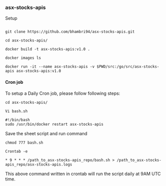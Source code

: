 ### asx-stocks-apis

Setup

```

git clone https://github.com/bhambri94/asx-stocks-apis.git

cd asx-stocks-apis/

docker build -t asx-stocks-apis:v1.0 .

docker images ls

docker run -it --name asx-stocks-apis -v $PWD/src:/go/src/asx-stocks-apis asx-stocks-apis:v1.0

```

#### Cron job

To setup a Daily Cron job, please follow following steps:
 
```
cd asx-stocks-apis/

Vi bash.sh

```
```
#!/bin/bash
sudo /usr/bin/docker restart asx-stocks-apis
```

Save the sheet script and run command 

```
chmod 777 bash.sh

Crontab -e

* 9 * * * /path_to_asx-stocks-apis_repo/bash.sh > /path_to_asx-stocks-apis_repo/asx-stocks-apis.logs

```
This above command written in crontab will run the script daily at 9AM UTC time.
